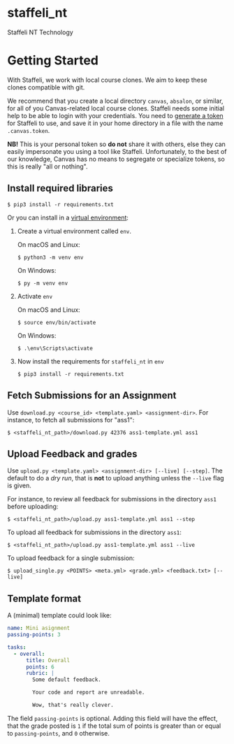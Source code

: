 # staffeli_nt

Staffeli NT Technology


Getting Started
===============

With Staffeli, we work with local course clones. We aim to keep these
clones compatible with git.

We recommend that you create a local directory ``canvas``,
``absalon``, or similar, for all of you Canvas-related local course
clones. Staffeli needs some initial help to be able to login with your
credentials. You need to [generate a
token](https://guides.instructure.com/m/4214/l/40399-how-do-i-obtain-an-api-access-token-for-an-account)
for Staffeli to use, and save it in your home directory in a file with
the name `.canvas.token`.

**NB!** This is your personal token so **do not** share it with others,
else they can easily impersonate you using a tool like Staffeli.
Unfortunately, to the best of our knowledge, Canvas has no means to
segregate or specialize tokens, so this is really "all or nothing".

Install required libraries
--------------------------

    $ pip3 install -r requirements.txt

Or you can install in a [virtual
environment](https://packaging.python.org/guides/installing-using-pip-and-virtual-environments/#creating-a-virtual-environment):

 1. Create a virtual environment called `env`.

    On macOS and Linux:

        $ python3 -m venv env

    On Windows:

        $ py -m venv env

 2. Activate `env`

    On macOS and Linux:

        $ source env/bin/activate

    On Windows:

        $ .\env\Scripts\activate

 3. Now install the requirements for `staffeli_nt` in `env`

        $ pip3 install -r requirements.txt




Fetch Submissions for an Assignment
-----------------------------------

Use `download.py <course_id> <template.yaml> <assignment-dir>`. For
instance, to fetch all submissions for "ass1":

    $ <staffeli_nt_path>/download.py 42376 ass1-template.yml ass1


Upload Feedback and grades
--------------------------

Use `upload.py <template.yaml> <assignment-dir> [--live] [--step]`.
The default to do a *dry run*, that is **not** to upload anything
unless the `--live` flag is given.

For instance, to review all feedback for submissions in the directory
`ass1` before uploading:

    $ <staffeli_nt_path>/upload.py ass1-template.yml ass1 --step


To upload all feedback for submissions in the directory
`ass1`:

    $ <staffeli_nt_path>/upload.py ass1-template.yml ass1 --live

To upload feedback for a single submission:

    $ upload_single.py <POINTS> <meta.yml> <grade.yml> <feedback.txt> [--live]


Template format
---------------

A (minimal) template could look like:

```yaml
name: Mini asignment
passing-points: 3

tasks:
  - overall:
      title: Overall
      points: 6
      rubric: |
        Some default feedback.

        Your code and report are unreadable.

        Wow, that's really clever.
```

The field `passing-points` is optional. Adding this field will have
the effect, that the grade posted is `1` if the total sum of points is
greater than or equal to `passing-points`, and `0` otherwise.
